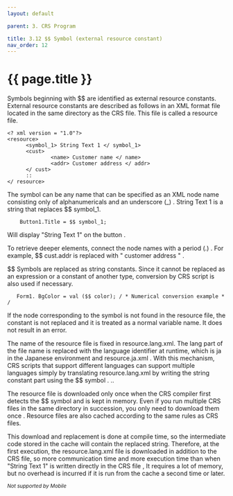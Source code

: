 ```yaml
---
layout: default

parent: 3. CRS Program 

title: 3.12 $$ Symbol (external resource constant)
nav_order: 12
---
```


# {{ page.title }}

Symbols beginning with $$ are identified as external resource constants. External resource constants are described as follows in an XML format file located in the same directory as the CRS file. This file is called a resource file.

```
<? xml version = "1.0"?>
<resource>
      <symbol_1> String Text 1 </ symbol_1>
      <cust>
              <name> Customer name </ name>
              <addr> Customer address </ addr>
      </ cust>
      ::
</ resource>
```

The symbol can be any name that can be specified as an XML node name consisting only of alphanumericals and an underscore (_) . String Text 1 is a string that replaces $$ symbol_1.

        Button1.Title = $$ symbol_1;

Will display "String Text 1" on the button .

To retrieve deeper elements, connect the node names with a period (.) . For example, $$ cust.addr is replaced with " customer address " .

 

$$ Symbols are replaced as string constants. Since it cannot be replaced as an expression or a constant of another type, conversion by CRS script is also used if necessary.


       Form1. BgColor = val ($$ color); / * Numerical conversion example * /



If the node corresponding to the symbol is not found in the resource file, the constant is not replaced and it is treated as a normal variable name. It does not result in an error.

The name of the resource file is fixed in resource.lang.xml. The lang part of the file name is replaced with the language identifier at runtime, which is ja in the Japanese environment and resource.ja.xml . With this mechanism, CRS scripts that support different languages ​​can support multiple languages ​​simply by translating resource.lang.xml by writing the string constant part using the $$ symbol . ..

 

The resource file is downloaded only once when the CRS compiler first detects the $$ symbol and is kept in memory. Even if you run multiple CRS files in the same directory in succession, you only need to download them once . Resource files are also cached according to the same rules as CRS files.

 

This download and replacement is done at compile time, so the intermediate code stored in the cache will contain the replaced string. Therefore, at the first execution, the resource.lang.xml file is downloaded in addition to the CRS file, so more communication time and more execution time than when "String Text 1" is written directly in the CRS file , It requires a lot of memory, but no overhead is incurred if it is run from the cache a second time or later.

*<small>Not supported by Mobile</small>*











